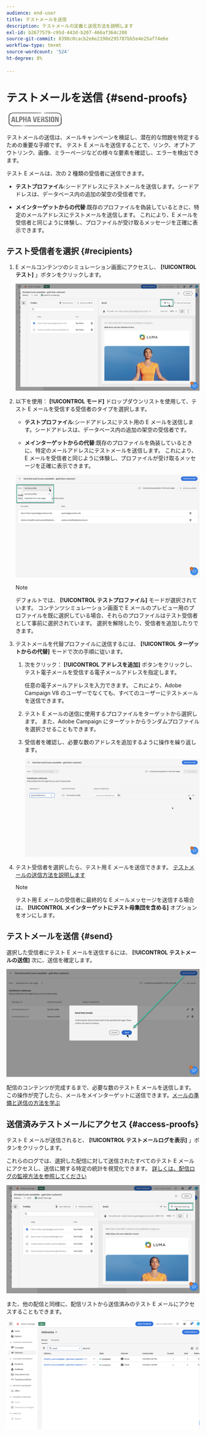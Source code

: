 ```yaml
---
audience: end-user
title: テストメールを送信
description: テストメールの定義と送信方法を説明します
exl-id: b2677579-c95d-443d-b207-466af364c208
source-git-commit: 8398c0cacb2e6e2198e295787bb5e4e25af74e6e
workflow-type: tm+mt
source-wordcount: '524'
ht-degree: 8%

---
```


# テストメールを送信 {#send-proofs}

![](../assets/do-not-localize/badge.png)

テストメールの送信は、メールキャンペーンを検証し、潜在的な問題を特定するための重要な手順です。 テスト E メールを送信することで、リンク、オプトアウトリンク、画像、ミラーページなどの様々な要素を確認し、エラーを検出できます。

テスト E メールは、次の 2 種類の受信者に送信できます。

* **テストプロファイル**:シードアドレスにテストメールを送信します。シードアドレスは、データベース内の追加の架空の受信者です。

* **メインターゲットからの代替**:既存のプロファイルを偽装しているときに、特定のメールアドレスにテストメールを送信します。 これにより、E メールを受信者と同じように体験し、プロファイルが受け取るメッセージを正確に表示できます。

## テスト受信者を選択 {#recipients}

1. E メールコンテンツのシミュレーション画面にアクセスし、 **[!UICONTROL テスト]** 」ボタンをクリックします。

   ![](assets/test-button.png)

1. 以下を使用： **[!UICONTROL モード]** ドロップダウンリストを使用して、テスト E メールを受信する受信者のタイプを選択します。

   * **テストプロファイル**:シードアドレスにテスト用の E メールを送信します。シードアドレスは、データベース内の追加の架空の受信者です。

   * **メインターゲットからの代替**:既存のプロファイルを偽装しているときに、特定のメールアドレスにテストメールを送信します。 これにより、E メールを受信者と同じように体験し、プロファイルが受け取るメッセージを正確に表示できます。

   ![](assets/test-mode.png)

   >[!NOTE]
   >
   >デフォルトでは、 **[!UICONTROL テストプロファイル]** モードが選択されています。 コンテンツシミュレーション画面で E メールのプレビュー用のプロファイルを既に選択している場合、それらのプロファイルはテスト受信者として事前に選択されています。 選択を解除したり、受信者を追加したりできます。

1. テストメールを代替プロファイルに送信するには、 **[!UICONTROL ターゲットからの代替]** モードで次の手順に従います。

   1. 次をクリック： **[!UICONTROL アドレスを追加]** ボタンをクリックし、テスト電子メールを受信する電子メールアドレスを指定します。

      任意の電子メールアドレスを入力できます。 これにより、Adobe Campaign V8 のユーザーでなくても、すべてのユーザーにテストメールを送信できます。

   1. テスト E メールの送信に使用するプロファイルをターゲットから選択します。 また、Adobe Campaign にターゲットからランダムプロファイルを選択させることもできます。

   1. 受信者を確認し、必要な数のアドレスを追加するように操作を繰り返します。

      ![](assets/substitution.png)

1. テスト受信者を選択したら、テスト用 E メールを送信できます。 [テストメールの送信方法を説明します](#send)

   >[!NOTE]
   >
   >テスト用 E メールの受信者に最終的な E メールメッセージを送信する場合は、 **[!UICONTROL メインターゲットにテスト母集団を含める]** オプションをオンにします。

## テストメールを送信 {#send}

選択した受信者にテスト E メールを送信するには、 **[!UICONTROL テストメールの送信]** 次に、送信を確定します。

![](assets/send-proof.png)

配信のコンテンツが完成するまで、必要な数のテスト E メールを送信します。 この操作が完了したら、メールをメインターゲットに送信できます。[メールの準備と送信の方法を学ぶ](../monitor/prepare-send.md)

## 送信済みテストメールにアクセス {#access-proofs}

テスト E メールが送信されると、 **[!UICONTROL テストメールログを表示]** 」ボタンをクリックします。

これらのログでは、選択した配信に対して送信されたすべてのテスト E メールにアクセスし、送信に関する特定の統計を視覚化できます。 [詳しくは、配信ログの監視方法を参照してください](../monitor/delivery-logs.md)

![](assets/proof-log.png)

また、他の配信と同様に、配信リストから送信済みのテスト E メールにアクセスすることもできます。

![](assets/delivery-list.png)
